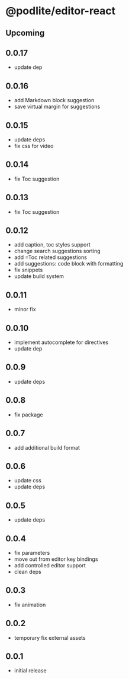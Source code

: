 # @podlite/editor-react

## Upcoming
## 0.0.17
- update dep
## 0.0.16
- add Markdown block suggestion
- save virtual margin for suggestions
## 0.0.15
- update deps
- fix css for video
## 0.0.14
- fix Toc suggestion
## 0.0.13
- fix Toc suggestion
## 0.0.12
- add caption, toc styles support
- change search suggestions sorting
- add =Toc related suggestions
- add suggestions: code block with formatting
- fix snippets
- update build system
## 0.0.11
- minor fix
## 0.0.10
- implement autocomplete for directives
- update dep
## 0.0.9
- update deps
## 0.0.8
- fix package
## 0.0.7
- add additional build format

## 0.0.6
- update css
- update deps

## 0.0.5
- update deps

## 0.0.4
- fix parameters
- move out from editor key bindings
- add controlled editor support
- clean deps

## 0.0.3
- fix animation
## 0.0.2
- temporary fix external assets
## 0.0.1
- initial release